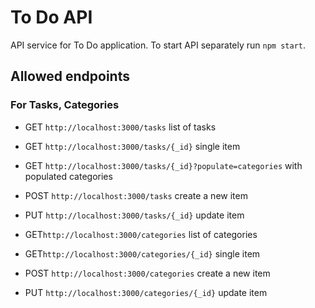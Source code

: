 # To Do API

API service for To Do application. To start API separately run `npm start`.

## Allowed endpoints
 
### For Tasks, Categories
 - GET `http://localhost:3000/tasks` list of tasks
 - GET `http://localhost:3000/tasks/{_id}` single item
 - GET `http://localhost:3000/tasks/{_id}?populate=categories` with populated categories
 - POST `http://localhost:3000/tasks` create a new item
 - PUT `http://localhost:3000/tasks/{_id}` update item

 - GET`http://localhost:3000/categories` list of categories
 - GET`http://localhost:3000/categories/{_id}` single item
 - POST `http://localhost:3000/categories` create a new item
 - PUT `http://localhost:3000/categories/{_id}` update item
